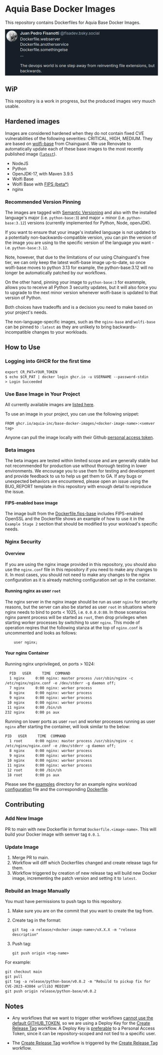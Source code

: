 
# Aquia Base Docker Images

This repository contains Dockerfiles for Aquia Base Docker Images.

![Many Dockerfiles](dockerfiledotfinaldotv2dotfinallyfinal-v0-l7sfec8j2v5e1.png.webp)


## WiP

This repository is a work in progress, but the produced images very muuch usable.

## Hardened images

Images are considered hardened when they do not contain fixed CVE vulnerabilities of the following severities: CRITICAL, HIGH, MEDIUM. They are based on [wolfi-base](<https://edu.chainguard.dev/open-source/wolfi/overview/>) from Chainguard. We use Renovate to automatically update each of these base images to the most recently published image ([`latest`](https://edu.chainguard.dev/chainguard/chainguard-images/reference/wolfi-base/tags_history/)).

* NodeJS
* Python
* OpenJDK-17, with Maven 3.9.5
* Wolfi Base
* Wolfi Base with [FIPS (beta*)](#beta-images)
* nginx

### Recommended Version Pinning

The images are tagged with [Semantic Versioning](https://semver.org/) and also with the installed language's major (i.e. `python-base:3`) and major + minor (i.e. `python-base:3.12`) versions (currently implemented for Python, Node, openJDK).

If you want to ensure that your image's installed language is not updated to a potentially non-backwards-compatible version, you can pin the version of the image you are using to the specific version of the language you want - i.e. `python-base:3.12`.

Note, however, that due to the limitations of our using Chainguard's free tier, we can only keep the latest wolfi-base image up-to-date, so once wolfi-base moves to python 3.13 for example, the python-base:3.12 will no longer be automatically patched by our workflows.

On the other hand, pinning your image to `python-base:3` for exammple, allows you to receive all Python 3 security updates, but it will also force you to upgrade to the next minor version whenever wolfi-base is updated to that version of Python.

Both choices have tradeoffs and is a decision you need to make based on your project's needs.

The non-language-specific images, such as the `nginx-base` and `wolfi-base` can be pinned to `:latest` as they are unlikely to bring backwards-incompatible changes to your workloads.

## How to Use

### Logging into GHCR for the first time

```shell
export CR_PAT=YOUR_TOKEN
$ echo $CR_PAT | docker login ghcr.io -u USERNAME --password-stdin
> Login Succeeded
```

### Use Base Image in Your Project

All currently available images are [listed here](https://github.com/orgs/aquia-inc/packages?repo_name=base-docker-images).

To use an image in your project, you can use the following snippet:

```shell
FROM ghcr.io/aquia-inc/base-docker-images/<docker-image-name>:<semver tag>
```

Anyone can pull the image locally with their Github [personal access token](https://docs.github.com/en/packages/working-with-a-github-packages-registry/working-with-the-container-registry#authenticating-to-the-container-registry).


### Beta images

The beta images are tested within limited scope and are generally stable but not recommended for production use without thorough testing in lower environments.  We encourage you to use them for testing and development and provide feedback to us to help us get them to GA.  If any bugs or unexpected behaviors are encountered, please open an issue using the BUG_REPORT template in this repository with enough detail to reproduce the issue.

#### FIPS-enabled base image

The image built from the [Dockerfile.fips-base](./Dockerfile.fips-base) includes FIPS-enabled OpenSSL and the Dockerfile shows an example of how to use it in the `Example Stage 2` section that should be modified to your workload's specific needs.


### Nginx Security

#### Overview

If you are using the nginx image provided in this repository, you should also use the `nginx.conf` file in this repository if you need to make any changes to it.  In most cases, you should not need to make any changes to the nginx configuration as it is already matching configuration set up in the container.

#### Running nginx as user `root`

The nginx server in the nginx image should be run as user `nginx` for security reasons, but the server can also be started as user `root` in situations where nginx needs to bind to ports < 1025, i.e. `0.0.0.0:80`.  In those scenarios nginx parent process will be started as `root`, then drop privileges when starting worker processes by switching to user `nginx`.
This mode of operation reqires that the following stanza at the top of `nginx.conf` is uncommented and looks as follows:

```shell
    user nginx;
```

#### Your nginx Container

Running nginx unprivileged, on ports > 1024:

      PID   USER     TIME  COMMAND
      1 nginx     0:00 nginx: master process /usr/sbin/nginx -c /etc/nginx/nginx.conf -e /dev/stderr -g daemon off;
      7 nginx     0:00 nginx: worker process
      8 nginx     0:00 nginx: worker process
      9 nginx     0:00 nginx: worker process
     10 nginx     0:00 nginx: worker process
     11 nginx     0:00 /bin/sh
    232 nginx     0:00 ps aux

Running on lower ports as user `root` and worker processes running as user `nginx` after starting the container, will look similar to the below:

    PID   USER     TIME  COMMAND
      1 root      0:00 nginx: master process /usr/sbin/nginx -c /etc/nginx/nginx.conf -e /dev/stderr -g daemon off;
      8 nginx     0:00 nginx: worker process
      9 nginx     0:00 nginx: worker process
     10 nginx     0:00 nginx: worker process
     11 nginx     0:00 nginx: worker process
     12 root      0:00 /bin/sh
     18 root      0:00 ps aux

Please see the <a href="examples/">examples</a> directory for an example nginx workload <A href="examples/default.conf">configuration</a> file and the corresponding <a href="examples/Dockerfile.example.nginx">Dockerfile</a>.


## Contributing

### Add New Image

PR to main with new Dockerfile in format `Dockerfile.<image-name>`. This will build your Docker image with semver tag `0.0.1`.

### Update Image

1. Merge PR to main.
2. Workflow will diff which Dockerfiles changed and create release tags for them.
3. Workflow triggered by creation of new release tag will build new Docker image, incrementing the patch version and setting it to `latest`.

### Rebuild an Image Manually

You must have permissions to push tags to this repository.

1. Make sure you are on the commit that you want to create the tag from.
2. Create tag in the format:

   ```shell
   git tag -a release/<docker-image-name>/vX.X.X -m "release description"
   ```

3. Push tag:

   ```shell
   git push origin <tag-name>
   ```

For example:

  ```shell
  git checkout main
  git pull
  git tag -a release/python-base/v0.0.2 -m "Rebuild to pickup fix for CVE-2023-43804 urllib3 MEDIUM"
  git push origin release/python-base/v0.0.2
  ```

## Notes

* Any workflows that we want to trigger other workflows [cannot use the default GITHUB_TOKEN](https://docs.github.com/en/actions/using-workflows/triggering-a-workflow#triggering-a-workflow-from-a-workflow), so we are using a Deploy Key for the [Create Release Tag](.github/workflows/create-release-tag.yml#L64) workflow. A Deploy Key is [preferable](https://medium.com/prompt/trigger-another-github-workflow-without-using-a-personal-access-token-f594c21373ef) to a Personal Access Token, since it can be repository-scoped and not tied to a specific user.

* The [Create Release Tag](.github/workflows/create-release-tag.yml#L64) workflow is triggered by the [Create Release Tag](.github/workflows/create-release-tag.yml) workflow.  
